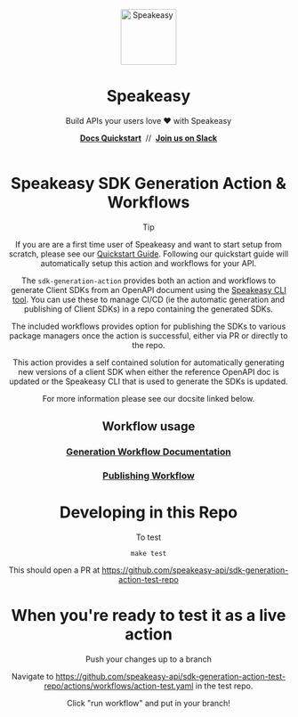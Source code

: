 <div align="center">
 <a href="https://www.speakeasy.com/" target="_blank">
   <picture>
       <source media="(prefers-color-scheme: light)" srcset="https://github.com/user-attachments/assets/21dd5d3a-aefc-4cd3-abee-5e17ef1d4dad">
       <source media="(prefers-color-scheme: dark)" srcset="https://github.com/user-attachments/assets/0a747f98-d228-462d-9964-fd87bf93adc5">
       <img width="100px" src="https://github.com/user-attachments/assets/21dd5d3a-aefc-4cd3-abee-5e17ef1d4dad#gh-light-mode-only" alt="Speakeasy">
   </picture>
 </a>
  <h1>Speakeasy</h1>
  <p>Build APIs your users love ❤️ with Speakeasy</p>
  <div>
   <a href="https://www.speakeasy.com/docs/introduction" target="_blank"><b>Docs Quickstart</b></a>&nbsp;&nbsp;//&nbsp;&nbsp;<a href="https://join.slack.com/t/speakeasy-dev/shared_invite/zt-1cwb3flxz-lS5SyZxAsF_3NOq5xc8Cjw" target="_blank"><b>Join us on Slack</b></a>
  </div>
 <br />

# Speakeasy SDK Generation Action & Workflows

> [!TIP]
> If you are are a first time user of Speakeasy and want to start setup from scratch, please see our [Quickstart Guide](https://www.speakeasy.com/docs/introduction). Following our quickstart guide will automatically setup this action and workflows for your API.

The `sdk-generation-action` provides both an action and workflows to generate Client SDKs from an OpenAPI document using the [Speakeasy CLI tool](https://github.com/speakeasy-api/speakeasy). You can use these to manage CI/CD (ie the automatic generation and publishing of Client SDKs) in a repo containing the generated SDKs.

The included workflows provides option for publishing the SDKs to various package managers once the action is successful, either via PR or directly to the repo.

This action provides a self contained solution for automatically generating new versions of a client SDK when either the reference OpenAPI doc is updated or the Speakeasy CLI that is used to generate the SDKs is updated.

For more information please see our docsite linked below. 

## Workflow usage

### [Generation Workflow Documentation](https://www.speakeasy.com/docs/workflow-reference/generation-reference)

### [Publishing Workflow](https://www.speakeasy.com/docs/workflow-reference/publishing-reference)


# Developing in this Repo
To test
```
make test
```

This should open a PR at https://github.com/speakeasy-api/sdk-generation-action-test-repo

# When you're ready to test it as a live action
Push your changes up to a branch

Navigate to https://github.com/speakeasy-api/sdk-generation-action-test-repo/actions/workflows/action-test.yaml
in the test repo.

Click "run workflow" and put in your branch!
